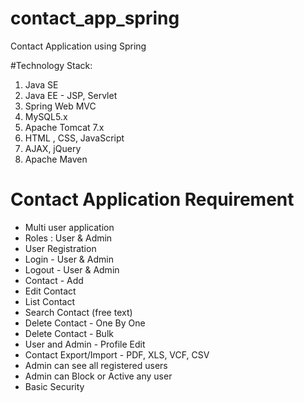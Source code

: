# contact_app_spring
Contact Application using Spring

#Technology Stack:

1. Java SE
2. Java EE - JSP, Servlet
3. Spring Web MVC
4. MySQL5.x
5. Apache Tomcat 7.x
6. HTML , CSS, JavaScript
7. AJAX, jQuery
8. Apache Maven

# Contact Application Requirement

+ Multi user application
+ Roles : User & Admin
+ User Registration
+ Login - User & Admin
+ Logout - User & Admin
+ Contact - Add
+ Edit Contact
+ List Contact
+ Search Contact (free text)
+ Delete Contact - One By One
+ Delete Contact - Bulk
+ User and Admin - Profile Edit
+ Contact Export/Import - PDF, XLS, VCF, CSV
+ Admin can see all registered users
+ Admin can Block or Active any user
+ Basic Security
